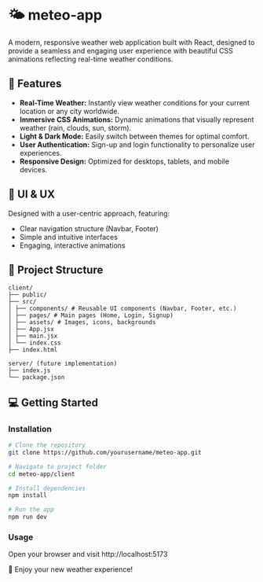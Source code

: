 # 🌤️ meteo-app

A modern, responsive weather web application built with React, designed to provide a seamless and engaging user experience with beautiful CSS animations reflecting real-time weather conditions.

## 🚀 Features

- **Real-Time Weather:** Instantly view weather conditions for your current location or any city worldwide.
- **Immersive CSS Animations:** Dynamic animations that visually represent weather (rain, clouds, sun, storm).
- **Light & Dark Mode:** Easily switch between themes for optimal comfort.
- **User Authentication:** Sign-up and login functionality to personalize user experiences.
- **Responsive Design:** Optimized for desktops, tablets, and mobile devices.

## 🎨 UI & UX

Designed with a user-centric approach, featuring:
- Clear navigation structure (Navbar, Footer)
- Simple and intuitive interfaces
- Engaging, interactive animations

## 📂 Project Structure

```
client/
├── public/
├── src/
│ ├── components/ # Reusable UI components (Navbar, Footer, etc.)
│ ├── pages/ # Main pages (Home, Login, Signup)
│ ├── assets/ # Images, icons, backgrounds
│ ├── App.jsx
│ ├── main.jsx
│ └── index.css
├── index.html

server/ (future implementation)
├── index.js
└── package.json
``` 

## 💻 Getting Started

### Installation

```bash
# Clone the repository
git clone https://github.com/yourusername/meteo-app.git

# Navigate to project folder
cd meteo-app/client

# Install dependencies
npm install

# Run the app
npm run dev
```

### Usage

Open your browser and visit http://localhost:5173


🌟 Enjoy your new weather experience!
